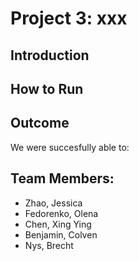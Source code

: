 # Project 3: xxx


## Introduction



## How to Run



## Outcome
We were succesfully able to:




## Team Members:
- Zhao, Jessica
- Fedorenko, Olena
- Chen, Xing Ying
- Benjamin, Colven
- Nys, Brecht
